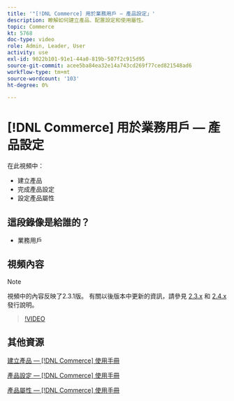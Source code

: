 ```yaml
---
title: '"[!DNL Commerce] 用於業務用戶 — 產品設定」'
description: 瞭解如何建立產品、配置設定和使用屬性。
topic: Commerce
kt: 5768
doc-type: video
role: Admin, Leader, User
activity: use
exl-id: 9022b101-91e1-44a0-819b-507f2c915d95
source-git-commit: acee5ba84ea32e14a743cd269f77ced821548ad6
workflow-type: tm+mt
source-wordcount: '103'
ht-degree: 0%

---
```


# [!DNL Commerce] 用於業務用戶 — 產品設定

在此視頻中：

- 建立產品
- 完成產品設定
- 設定產品屬性

## 這段錄像是給誰的？

- 業務用戶

## 視頻內容

>[!NOTE]
>
>視頻中的內容反映了2.3.1版。 有關以後版本中更新的資訊，請參見 [ 2.3.x](https://devdocs.magento.com/guides/v2.3/release-notes/bk-release-notes.html) 和 [2.4.x](https://devdocs.magento.com/guides/v2.4/release-notes/bk-release-notes.html) 發行說明。

>[!VIDEO](https://video.tv.adobe.com/v/35953?quality=12&learn=on)

## 其他資源

[建立產品 —  [!DNL Commerce] 使用手冊](https://docs.magento.com/user-guide/catalog/product-create.html)

[產品設定 —  [!DNL Commerce] 使用手冊](https://docs.magento.com/user-guide/catalog/settings.html)

[產品屬性 —  [!DNL Commerce] 使用手冊](https://docs.magento.com/user-guide/catalog/product-attributes.html)
